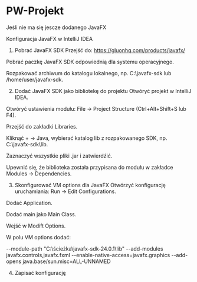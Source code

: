 # PW-Projekt

Jeśli nie ma się jescze dodanego JavaFX

 Konfiguracja JavaFX w IntelliJ IDEA 
1. Pobrać JavaFX SDK
Przejść do: https://gluonhq.com/products/javafx/

Pobrać paczkę JavaFX SDK odpowiednią dla systemu operacyjnego.

Rozpakować archiwum do katalogu lokalnego, np. C:\javafx-sdk lub /home/user/javafx-sdk.

2. Dodać JavaFX SDK jako bibliotekę do projektu
Otwóryć projekt w IntelliJ IDEA.

Otwóryć ustawienia modułu: File → Project Structure (Ctrl+Alt+Shift+S lub F4).

Przejść do zakładki Libraries.

Kliknąć + → Java, wybierać katalog lib z rozpakowanego SDK, np. C:\javafx-sdk\lib.

Zaznaczyć wszystkie pliki .jar i zatwierdźić.

Upewnić się, że biblioteka została przypisana do modułu w zakładce Modules → Dependencies.

3. Skonfigurować VM options dla JavaFX
Otwórzyć konfigurację uruchamiania: Run → Edit Configurations.

Dodać Application.

Dodać main jako Main Class.

Wejść w Modift Options.

W polu VM options dodać:


--module-path "C:\ścieżka\javafx-sdk-24.0.1\lib" --add-modules javafx.controls,javafx.fxml --enable-native-access=javafx.graphics --add-opens java.base/sun.misc=ALL-UNNAMED


4. Zapisać konfigurację
